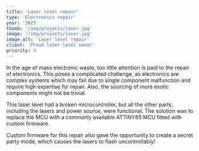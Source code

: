 ```yaml
---
title: 'Laser level repair'
type: 'Electronics repair'
year: '2023'
thumb: '/img/projects/laser.jpg'
image: '/img/projects/laser.jpg'
image_alt: 'Laser level repair'
client: 'Proud laser level owner'
priority: 4
---
```


In the age of mass electronic waste, too little attention is paid to the repair of electronics. This poses a
complicated challenge, as electronics are complex systems which may fail due to single component malfunction and
require high expertise for repair. Also, the sourcing of more exotic components might not be trivial.

This laser level had a broken microcontroller, but all the other parts, including the lasers and power source, were
functional. The solution was to replace the MCU with a commonly available ATTINY85 MCU fitted with custom firmware.

Custom firmware for this repair also gave the opportunity to create a secret party mode, which causes the lasers to
flash uncontrollably!
